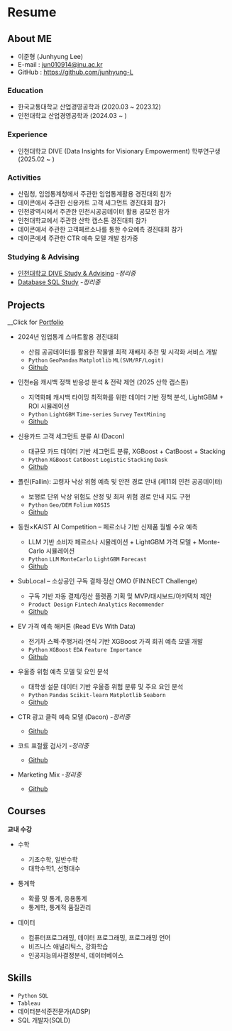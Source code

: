# Resume

## About ME
<!--
![프로필사진]()
-->
- 이준형 (Junhyung Lee)
- E-mail : jun010914@inu.ac.kr
- GitHub : <https://github.com/junhyung-L>

### Education

- 한국교통대학교 산업경영공학과 (2020.03 ~ 2023.12)
- 인천대학교 산업경영공학과 (2024.03 ~ )

### Experience

- 인천대학교 DIVE (Data Insights for Visionary Empowerment) 학부연구생 (2025.02 ~ )

### Activities

- 산림청, 임엄통계청에서 주관한 임업통계활용 경진대회 참가
- 데이콘에서 주관한 신용카트 고객 세그먼트 경진대회 참가
- 인천광역시에서 주관한 인천시공공데이터 활용 공모전 참가
- 인천대학교에서 주관한 산학 캡스톤 경진대회 참가
- 데이콘에서 주관한 고객페르소나를 통한 수요예측 경진대회 참가
- 데이콘에세 주관한 CTR 예측 모델 개발 참가중

### Studying & Advising

- [인천대학교 DIVE Study & Advising](https://github.com/junhyung-L/Dive-Study) *-정리중*
- [Database SQL Study](https://github.com/junhyung-L/SQL-Study) *-정리중*
  
## Projects

__Click for [Portfolio](https://github.com/junhyung-L/Resume/tree/main/Portfolio/README.md)

- 2024년 임업통계 스마트활용 경진대회  
    - 산림 공공데이터를 활용한 작물별 최적 재배지 추천 및 시각화 서비스 개발  
    - `Python` `GeoPandas` `Matplotlib` `ML(SVM/RF/Logit)`  
    - [Github](https://github.com/junhyung-L/2024-Forestry-Statistics-Smart-Competition-Contest)

- 인천e음 캐시백 정책 반응성 분석 & 전략 제언 (2025 산학 캡스톤)  
    - 지역화폐 캐시백 타이밍 최적화를 위한 데이터 기반 정책 분석, LightGBM + ROI 시뮬레이션  
    - `Python` `LightGBM` `Time-series` `Survey` `TextMining`  
    - [Github](https://github.com/junhyung-L/2025-Industry-Academic-Capstone-Design-Competition)

- 신용카드 고객 세그먼트 분류 AI (Dacon)  
    - 대규모 카드 데이터 기반 세그먼트 분류, XGBoost + CatBoost + Stacking  
    - `Python` `XGBoost` `CatBoost` `Logistic` `Stacking` `Dask`  
    - [Github](https://github.com/junhyung-L/Credit-Card-Customer-Segment-Classification-AI-Competition)

- 폴린(Fallin): 고령자 낙상 위험 예측 및 안전 경로 안내 (제11회 인천 공공데이터)  
    - 보행로 단위 낙상 위험도 산정 및 최저 위험 경로 안내 지도 구현  
    - `Python` `Geo/DEM` `Folium` `KOSIS`  
    - [Github](https://github.com/junhyung-L/The-11th-Incheon-Public-Data-Utilization-Competition)

- 동원×KAIST AI Competition – 페르소나 기반 신제품 월별 수요 예측  
    - LLM 기반 소비자 페르소나 시뮬레이션 + LightGBM 가격 모델 + Monte-Carlo 시뮬레이션  
    - `Python` `LLM` `MonteCarlo` `LightGBM` `Forecast`  
    - [Github](https://github.com/junhyung-L/2025-Dongwon_KAIST-AI-Competition-Unlocking-Future-Sales-Demographics)

- SubLocal – 소상공인 구독 결제·정산 OMO (FIN:NECT Challenge)  
    - 구독 기반 자동 결제/정산 플랫폼 기획 및 MVP/대시보드/아키텍처 제안  
    - `Product Design` `Fintech` `Analytics` `Recommender`  
    - [Github](https://github.com/junhyung-L/2025-FIN.NECT-Challenge)

- EV 가격 예측 해커톤 (Read EVs With Data)  
    - 전기차 스펙·주행거리·연식 기반 XGBoost 가격 회귀 예측 모델 개발  
    - `Python` `XGBoost` `EDA` `Feature Importance`  
    - [Github](https://github.com/junhyung-L/EV-Price-Forecast-Hackathon-Read-EVs-With-Data)

- 우울증 위험 예측 모델 및 요인 분석  
    - 대학생 설문 데이터 기반 우울증 위험 분류 및 주요 요인 분석  
    - `Python` `Pandas` `Scikit-learn` `Matplotlib` `Seaborn`  
    - [Github](https://github.com/junhyung-L/Development-of-Depression-Risk-Prediction-Model-and-Analysis-of-Key-Factors)

- CTR 광고 클릭 예측 모델 (Dacon) *-정리중*  
    - [Github](https://github.com/junhyung-L/TOSS-NEXT-ML-CHALLENGE-Development-of-Ad-Click-Prediction-CTR-Model)

- 코드 표절률 검사기 *-정리중*  
    - [Github](https://github.com/junhyung-L/Code-Copydetector)

- Marketing Mix *-정리중*  
    - [Github](https://github.com/junhyung-L/Marketing-Mix)

## Courses

**교내 수강**  
- 수학
    - 기초수학, 일반수학
    - 대학수학1, 선형대수
      
- 통계학
    - 확률 및 통계, 응용통계
    - 통계학, 통계적 품질관리
    
- 데이터
    - 컴퓨터프로그래밍, 데이터 프로그래밍, 프로그래밍 언어
    - 비즈니스 애널리틱스, 강화학습
    - 인공지능의사결정분석, 데이터베이스

## Skills

- `Python`  `SQL`
- `Tableau`
- 데이터분석준전문가(ADSP)
- SQL 개발자(SQLD)
